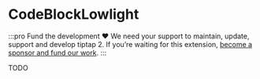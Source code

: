 # CodeBlockLowlight

:::pro Fund the development ♥
We need your support to maintain, update, support and develop tiptap 2. If you’re waiting for this extension, [become a sponsor and fund our work](/sponsor).
:::

TODO
